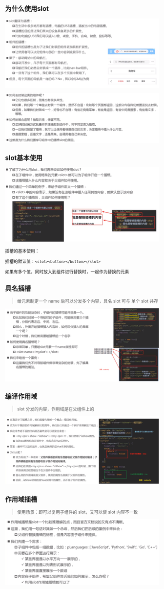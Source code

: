 ## 为什么使用slot

![](img/为什么使用slot.png)

![](img/如何封装这类组件.png)

## slot基本使用

![](img/slot基本使用.png)

插槽的基本使用：<slot></slot>

插槽的默认值：`<slot><button></button></slot>`

如果有多个值，同时放入到组件进行替换时，一起作为替换的元素

## 具名插槽

> 给<slot>元素制定一个 name 后可以分发多个内容，具名 slot 可与 单个 slot 共存

![](img/具名插槽.png)

## 编译作用域

> slot 分发的内容，作用域是在父组件上的

![](img/编译作用域.png)

## 作用域插槽

> 使用场景：即可以复用子组件的 slot，又可以使 slot 内容不一致

![](img/作用域插槽.png)